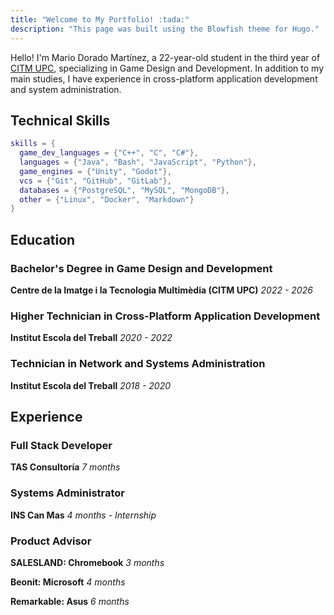 ```yaml
---
title: "Welcome to My Portfolio! :tada:"
description: "This page was built using the Blowfish theme for Hugo."
---
```


Hello! I'm Mario Dorado Martínez, a 22-year-old student in the third year of [CITM UPC](https://www.citm.upc.edu/esp/estudis/graus-videojocs/), specializing in Game Design and Development. In addition to my main studies, I have experience in cross-platform application development and system administration.

## Technical Skills

```lua
skills = {
  game_dev_languages = {"C++", "C", "C#"},
  languages = {"Java", "Bash", "JavaScript", "Python"},
  game_engines = {"Unity", "Godot"},
  vcs = {"Git", "GitHub", "GitLab"},
  databases = {"PostgreSQL", "MySQL", "MongoDB"},
  other = {"Linux", "Docker", "Markdown"}
}
```

## Education

### Bachelor's Degree in Game Design and Development
**Centre de la Imatge i la Tecnologia Multimèdia (CITM UPC)** *2022 - 2026*

### Higher Technician in Cross-Platform Application Development
**Institut Escola del Treball** *2020 - 2022*

### Technician in Network and Systems Administration
**Institut Escola del Treball** *2018 - 2020*

## Experience

### Full Stack Developer
**TAS Consultoría** *7 months*
  
### Systems Administrator
**INS Can Mas** *4 months - Internship*

### Product Advisor
**SALESLAND: Chromebook** *3 months*
  
**Beonit: Microsoft** *4 months*

**Remarkable: Asus** *6 months*